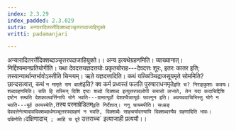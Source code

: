```yaml
---
index: 2.3.29
index_padded: 2.3.029
sutra: अन्यारादितरर्त्तेदिक्शब्दाञ्चृत्तरपदाजाहियुक्ते
vritti: padamanjari

---
```

अन्यारादितरर्त्तेदिक्शब्दाञ्चृत्तरपदाजाहियुक्ते।। अन्य इत्यथेग्रहणमिति। व्याख्यानात्। निर्द्दिश्यमानप्रतियोगीति। यथा देवदत्तयज्ञदत्तयोः प्रकृतयोराह---देवदत्तः शूरः, इतरः कातर इति; तस्यान्यार्थान्तर्भावोऽस्तीति चिन्त्यम्। ऋते यज्ञदत्तादिति। कथं यत्किञ्चिद्राजसूयमृते सोममिति? छान्दसत्वात्, कथं `न मामृते राम बाली`इति? क्व कर्म प्रध्वस्तं फलति पुरुषाराधनमृते` इति च? निरङ्कुशाः कवयः।
शब्दग्रहणमिति। सति हि तस्मिन् दिशि द्दष्टः शब्दो दिक्शब्द इत्युत्तरपदलोपी समासो लभ्यते, तेन यदा कदाचिद्दिशि द्दष्टेन सम्प्रति देशकालवर्त्तिनापि योगे भवति---ग्रामात्पूर्वो देशश्चैत्रात्पूर्वः फाल्गुन इति। अवयववाचिभिस्तु योगे न भवति---पूर्व कायस्येति, `तस्य परमाम्रेडितम्` इति निर्देशात्।
ननु चायमपीति। सध्य्रङ् देवदत्तेनेत्यादावदिक्शब्दार्थमञ्चूत्तरपदग्रहणं न भवति, दिक्शब्दैः साहचर्यादस्यापि दिक्शब्दस्यैव ग्रहणादिति भावः। दक्षिणेति। `दक्षिणादाच्` ; आहि च दूरे` उत्तराच्च` इत्याजाही प्रत्ययौ।।